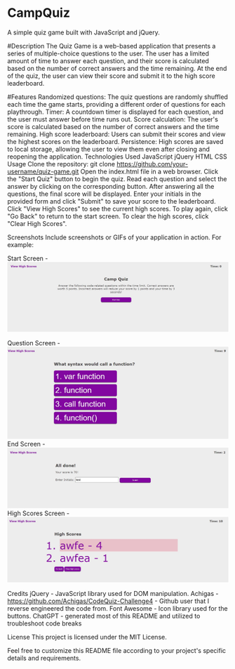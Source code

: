 # CampQuiz

A simple quiz game built with JavaScript and jQuery.

#Description
The Quiz Game is a web-based application that presents a series of multiple-choice questions to the user. The user has a limited amount of time to answer each question, and their score is calculated based on the number of correct answers and the time remaining. At the end of the quiz, the user can view their score and submit it to the high score leaderboard.

#Features
Randomized questions: The quiz questions are randomly shuffled each time the game starts, providing a different order of questions for each playthrough.
Timer: A countdown timer is displayed for each question, and the user must answer before time runs out.
Score calculation: The user's score is calculated based on the number of correct answers and the time remaining.
High score leaderboard: Users can submit their scores and view the highest scores on the leaderboard.
Persistence: High scores are saved to local storage, allowing the user to view them even after closing and reopening the application.
Technologies Used
JavaScript
jQuery
HTML
CSS
Usage
Clone the repository: git clone https://github.com/your-username/quiz-game.git
Open the index.html file in a web browser.
Click the "Start Quiz" button to begin the quiz.
Read each question and select the answer by clicking on the corresponding button.
After answering all the questions, the final score will be displayed.
Enter your initials in the provided form and click "Submit" to save your score to the leaderboard.
Click "View High Scores" to see the current high scores.
To play again, click "Go Back" to return to the start screen.
To clear the high scores, click "Clear High Scores".


Screenshots
Include screenshots or GIFs of your application in action. For example:

Start Screen -![Start Screen](/assets/start_screen.jpg)
 
Question Screen -![Question Screen](/assets/questions_screen.jpg) 
End Screen - ![End Screen](/assets/end_screen.jpg) 
High Scores Screen - ![High Scores Screen](/assets/high_scores_screen.jpg) 

Credits
jQuery - JavaScript library used for DOM manipulation.
Achigas - https://github.com/Achigas/CodeQuiz-Challenge4 - Github user that I reverse engineered the code from.
Font Awesome - Icon library used for the buttons.
ChatGPT - generated most of this README and utilized to troubleshoot code breaks

License
This project is licensed under the MIT License.

Feel free to customize this README file according to your project's specific details and requirements.